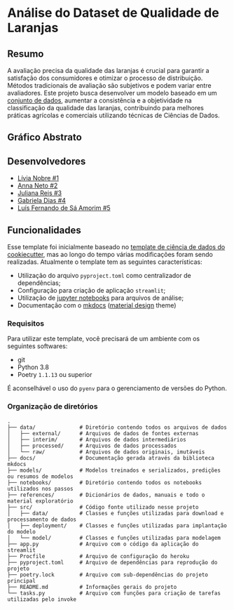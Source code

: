 # Análise do Dataset de Qualidade de Laranjas

## Resumo

A avaliação precisa da qualidade das laranjas é crucial para garantir a satisfação dos consumidores e otimizar o processo de distribuição. Métodos tradicionais de avaliação são subjetivos e podem variar entre avaliadores. 
Este projeto busca desenvolver um modelo baseado em um [conjunto de dados](https://www.kaggle.com/datasets/shruthiiiee/orange-quality), aumentar a consistência e a objetividade na classificação da qualidade das laranjas, contribuindo para melhores práticas agrícolas e comerciais utilizando técnicas de Ciências de Dados.

<!--É desejável que também se insira um [graphical abstract](https://www.elsevier.com/authors/tools-and-resources/visual-abstract).-->

## Gráfico Abstrato



## Desenvolvedores
 - [Lívia Nobre #1](https://github.com/LiviaNobre)
 - [Anna Neto #2](https://github.com/annaneto)
 - [Juliana Reis #3](https://github.com/JuSReis)
 - [Gabriela Dias #4](https://github.com/Dias04404)
 - [Luís Fernando de Sá Amorim #5](https://github.com/MoonCancerBR)


## Funcionalidades

Esse template foi inicialmente baseado no [template de ciência de dados do cookiecutter](https://drivendata.github.io/cookiecutter-data-science/), mas ao longo do tempo várias modificações foram sendo realizadas. Atualmente o template tem as seguintes características:
 - Utilização do arquivo `pyproject.toml` como centralizador de dependências;
 - Configuração para criação de aplicação `streamlit`;
 - Utilização de [jupyter notebooks](https://jupyter.org/) para arquivos de análise;
 - Documentação com o [mkdocs](https://www.mkdocs.org/) ([material design](https://squidfunk.github.io/mkdocs-material/) theme)

### Requisitos

Para utilizar este template, você precisará de um ambiente com os seguintes softwares:
 - git
 - Python 3.8
 - Poetry `1.1.13` ou superior

É aconselhável o uso do `pyenv` para o gerenciamento de versões do Python.


### Organização de diretórios


```
.
├── data/              # Diretório contendo todos os arquivos de dados
│   ├── external/      # Arquivos de dados de fontes externas
│   ├── interim/       # Arquivos de dados intermediários
│   ├── processed/     # Arquivos de dados processados
│   └── raw/           # Arquivos de dados originais, imutáveis
├── docs/              # Documentação gerada através da biblioteca mkdocs
├── models/            # Modelos treinados e serializados, predições ou resumos de modelos
├── notebooks/         # Diretório contendo todos os notebooks utilizados nos passos
├── references/        # Dicionários de dados, manuais e todo o material exploratório
├── src/               # Código fonte utilizado nesse projeto
│   ├── data/          # Classes e funções utilizadas para download e processamento de dados
│   ├── deployment/    # Classes e funções utilizadas para implantação do modelo
│   └── model/         # Classes e funções utilizadas para modelagem
├── app.py             # Arquivo com o código da aplicação do streamlit
├── Procfile           # Arquivo de configuração do heroku
├── pyproject.toml     # Arquivo de dependências para reprodução do projeto
├── poetry.lock        # Arquivo com sub-dependências do projeto principal
├── README.md          # Informações gerais do projeto
└── tasks.py           # Arquivo com funções para criação de tarefas utilizadas pelo invoke

```
